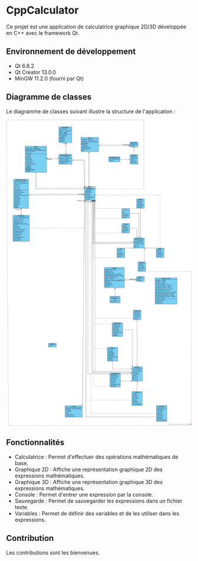 # CppCalculator

Ce projet est une application de calculatrice graphique 2D/3D développée en C++ avec le framework Qt.

## Environnement de développement

- Qt 6.6.2
- Qt Creator 13.0.0
- MinGW 11.2.0 (fourni par Qt)

## Diagramme de classes

Le diagramme de classes suivant illustre la structure de l'application :

![Class-Diagram4.jpg](docs/Class-Diagram4.jpg)

## Fonctionnalités

- Calculatrice : Permet d'effectuer des opérations mathématiques de base.
- Graphique 2D : Affiche une représentation graphique 2D des expressions mathématiques.
- Graphique 3D : Affiche une représentation graphique 3D des expressions mathématiques.
- Console : Permet d'entrer une expression par la console.
- Sauvegarde : Permet de sauvegarder les expressions dans un fichier texte.
- Variables : Permet de définir des variables et de les utiliser dans les expressions.

## Contribution

Les contributions sont les bienvenues.